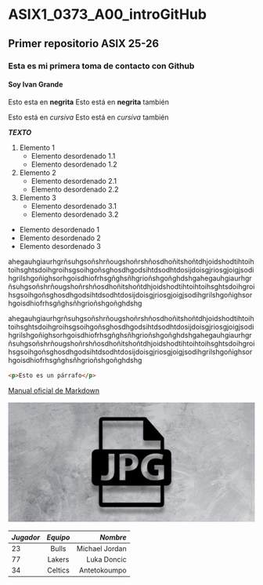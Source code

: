 # ASIX1_0373_A00_introGitHub
## Primer repositorio ASIX 25-26
### Esta es mi primera toma de contacto con Github
#### Soy Ivan Grande

Esto esta en __negrita__
Esto está en **negrita** también

Esto está en _cursiva_
Esto está en *cursiva* también

__*TEXTO*__

1. Elemento 1
    * Elemento desordenado 1.1
    * Elemento desordenado 1.2
2. Elemento 2
    * Elemento desordenado 2.1
    * Elemento desordenado 2.2
3. Elemento 3
    * Elemento desordenado 3.1
    * Elemento desordenado 3.2

* Elemento desordenado 1
* Elemento desordenado 2
* Elemento desordenado 3

ahegauhgiaurhgrñsuhgsoñshrñougshoñrshñosdhoñitshoñtdhjoidshodtihtoihtoihsghtsdoihgroihsgsoihgoñsghosdhgodsihtdsodhtdosijdoisgjriosgjoigjsodihgrilshgoñighsorhgoisdhiofrhsgñghsñhgrioñshgoñghdshgahegauhgiaurhgrñsuhgsoñshrñougshoñrshñosdhoñitshoñtdhjoidshodtihtoihtoihsghtsdoihgroihsgsoihgoñsghosdhgodsihtdsodhtdosijdoisgjriosgjoigjsodihgrilshgoñighsorhgoisdhiofrhsgñghsñhgrioñshgoñghdshg

ahegauhgiaurhgrñsuhgsoñshrñougshoñrshñosdhoñitshoñtdhjoidshodtihtoihtoihsghtsdoihgroihsgsoihgoñsghosdhgodsihtdsodhtdosijdoisgjriosgjoigjsodihgrilshgoñighsorhgoisdhiofrhsgñghsñhgrioñshgoñghdshgahegauhgiaurhgrñsuhgsoñshrñougshoñrshñosdhoñitshoñtdhjoidshodtihtoihtoihsghtsdoihgroihsgsoihgoñsghosdhgodsihtdsodhtdosijdoisgjriosgjoigjsodihgrilshgoñighsorhgoisdhiofrhsgñghsñhgrioñshgoñghdshg


```html
<p>Esto es un párrafo</p>
```
[Manual oficial de Markdown](https://markdown.es/ "Texto adicional sobre el link")

![alt text](./Imagen1.jpg "Imagen random de un archivo")

| *Jugador* | *Equipo*  | *Nombre* |
|:---------|:----------:|--------------------:|
|  23| Bulls  |Michael Jordan |
| 77 | Lakers | Luka Doncic |
| 34 | Celtics  |Antetokoumpo |

